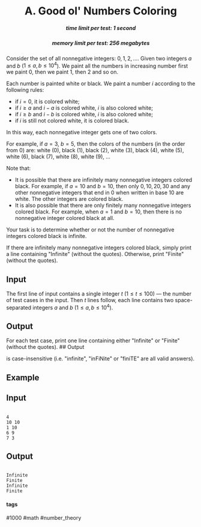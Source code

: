<h1 style='text-align: center;'> A. Good ol' Numbers Coloring</h1>

<h5 style='text-align: center;'>time limit per test: 1 second</h5>
<h5 style='text-align: center;'>memory limit per test: 256 megabytes</h5>

Consider the set of all nonnegative integers: ${0, 1, 2, \dots}$. Given two integers $a$ and $b$ ($1 \le a, b \le 10^4$). We paint all the numbers in increasing number first we paint $0$, then we paint $1$, then $2$ and so on.

Each number is painted white or black. We paint a number $i$ according to the following rules: 

* if $i = 0$, it is colored white;
* if $i \ge a$ and $i - a$ is colored white, $i$ is also colored white;
* if $i \ge b$ and $i - b$ is colored white, $i$ is also colored white;
* if $i$ is still not colored white, it is colored black.

In this way, each nonnegative integer gets one of two colors.

For example, if $a=3$, $b=5$, then the colors of the numbers (in the order from $0$) are: white ($0$), black ($1$), black ($2$), white ($3$), black ($4$), white ($5$), white ($6$), black ($7$), white ($8$), white ($9$), ...

Note that: 

* It is possible that there are infinitely many nonnegative integers colored black. For example, if $a = 10$ and $b = 10$, then only $0, 10, 20, 30$ and any other nonnegative integers that end in $0$ when written in base 10 are white. The other integers are colored black.
* It is also possible that there are only finitely many nonnegative integers colored black. For example, when $a = 1$ and $b = 10$, then there is no nonnegative integer colored black at all.

Your task is to determine whether or not the number of nonnegative integers colored black is infinite.

If there are infinitely many nonnegative integers colored black, simply print a line containing "Infinite" (without the quotes). Otherwise, print "Finite" (without the quotes).

## Input

The first line of input contains a single integer $t$ ($1 \le t \le 100$) — the number of test cases in the input. Then $t$ lines follow, each line contains two space-separated integers $a$ and $b$ ($1 \le a, b \le 10^4$).

## Output

For each test case, print one line containing either "Infinite" or "Finite" (without the quotes). ## Output

 is case-insensitive (i.e. "infinite", "inFiNite" or "finiTE" are all valid answers).

## Example

## Input


```

4
10 10
1 10
6 9
7 3

```
## Output


```

Infinite
Finite
Infinite
Finite

```


#### tags 

#1000 #math #number_theory 